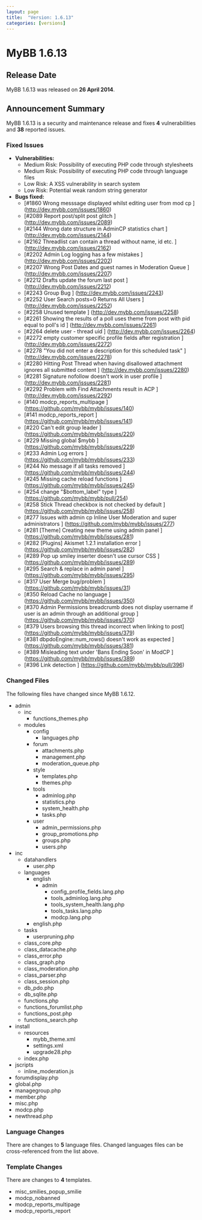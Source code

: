 ```yaml
---
layout: page
title:  "Version: 1.6.13"
categories: [versions]
---
```


# MyBB 1.6.13

## Release Date

MyBB 1.6.13 was released on **26 April 2014**.

## Announcement Summary

MyBB 1.6.13 is a security and maintenance release and fixes **4** vulnerabilities and **38** reported issues.

### Fixed Issues
* **Vulnerabilities:**
  + Medium Risk: Possibility of executing PHP code through stylesheets
  + Medium Risk: Possibility of executing PHP code through language files
  + Low Risk: A XSS vulnerability in search system
  + Low Risk: Potential weak random string generator
* **Bugs fixed:**
  + [#1860 Wrong messsage displayed whilst editing user from mod cp ] (http://dev.mybb.com/issues/1860)
  + [#2089 Report post/split post glitch ] (http://dev.mybb.com/issues/2089)
  + [#2144 Wrong date structure in AdminCP statistics chart ] (http://dev.mybb.com/issues/2144)
  + [#2162 Threadlist can contain a thread without name, id etc. ] (http://dev.mybb.com/issues/2162)
  + [#2202 Admin Log logging has a few mistakes ] (http://dev.mybb.com/issues/2202)
  + [#2207 Wrong Post Dates and guest names in Moderation Queue ] (http://dev.mybb.com/issues/2207)
  + [#2212 Drafts update the forum last post ] (http://dev.mybb.com/issues/2212)
  + [#2243 Group Bug ] (http://dev.mybb.com/issues/2243)
  + [#2252 User Search posts=0 Returns All Users ] (http://dev.mybb.com/issues/2252)
  + [#2258 Unused template ] (http://dev.mybb.com/issues/2258)
  + [#2261 Showing the results of a poll uses theme from post with pid equal to poll's id ] (http://dev.mybb.com/issues/2261)
  + [#2264 delete user - thread uid ] (http://dev.mybb.com/issues/2264)
  + [#2272 empty customer specific profile fields after registration ] (http://dev.mybb.com/issues/2272)
  + [#2278 "You did not enter a description for this scheduled task" ] (http://dev.mybb.com/issues/2278)
  + [#2280 Hitting Post Thread when having disallowed attachment ignores all submitted content ] (http://dev.mybb.com/issues/2280)
  + [#2281 Signature nofollow doesn't work in user profile ] (http://dev.mybb.com/issues/2281)
  + [#2292 Problem with Find Attachments result in ACP ] (http://dev.mybb.com/issues/2292)
  + [#140 modcp_reports_multipage ] (https://github.com/mybb/mybb/issues/140)
  + [#141 modcp_reports_report ] (https://github.com/mybb/mybb/issues/141)
  + [#220 Can't edit group leader ] (https://github.com/mybb/mybb/issues/220)
  + [#229 Missing global $mybb ] (https://github.com/mybb/mybb/issues/229)
  + [#233 Admin Log errors ] (https://github.com/mybb/mybb/issues/233)
  + [#244 No message if all tasks removed ] (https://github.com/mybb/mybb/issues/244)
  + [#245 Missing cache reload functions ] (https://github.com/mybb/mybb/issues/245)
  + [#254 change "$bottom_label" type ] (https://github.com/mybb/mybb/pull/254)
  + [#258 Stick Thread checkbox is not checked by default ] (https://github.com/mybb/mybb/issues/258)
  + [#277 Issues with admin cp Inline User Moderation and super administrators ] (https://github.com/mybb/mybb/issues/277)
  + [#281 [Theme] Creating new theme using admin panel ] (https://github.com/mybb/mybb/issues/281)
  + [#282 [Plugins] Akismet 1.2.1 installation error ] (https://github.com/mybb/mybb/issues/282)
  + [#289 Pop up smiley inserter doesn't use cursor CSS ] (https://github.com/mybb/mybb/issues/289)
  + [#295 Search & replace in admin panel ] (https://github.com/mybb/mybb/issues/295)
  + [#317 User Merge bug/problem ] (https://github.com/mybb/mybb/issues/31)
  + [#350 Reload Cache no language ] (https://github.com/mybb/mybb/issues/350)
  + [#370 Admin Permissions breadcrumb does not display username if user is an admin through an additional group ] (https://github.com/mybb/mybb/issues/370)
  + [#379 Users browsing this thread incorrect when linking to post] (https://github.com/mybb/mybb/issues/379)
  + [#381 dbpdoEngine::num_rows() doesn't work as expected ] (https://github.com/mybb/mybb/issues/381)
  + [#389 Misleading text under 'Bans Ending Soon' in ModCP ] (https://github.com/mybb/mybb/issues/389)
  + [#396 Link detection ] (https://github.com/mybb/mybb/pull/396)

### Changed Files

The following files have changed since MyBB 1.6.12.


* admin
  + inc
    + functions_themes.php
  + modules
    + config
      + languages.php
    + forum
      + attachments.php
      + management.php
      + moderation_queue.php
    + style
      + templates.php
      + themes.php
    + tools
      + adminlog.php
      + statistics.php
      + system_health.php
      + tasks.php
    + user
      + admin_permissions.php
      + group_promotions.php
      + groups.php
      + users.php
* inc
  + datahandlers
      + user.php
  + languages
      + english
        + admin
          + config_profile_fields.lang.php
          + tools_adminlog.lang.php
          + tools_system_health.lang.php
          + tools_tasks.lang.php
          + modcp.lang.php
    + english.php
  + tasks
    + userpruning.php
  + class_core.php
  + class_datacache.php
  + class_error.php
  + class_graph.php
  + class_moderation.php
  + class_parser.php
  + class_session.php
  + db_pdo.php
  + db_sqlite.php
  + functions.php
  + functions_forumlist.php
  + functions_post.php
  + functions_search.php
* install
  + resources
    + mybb_theme.xml
    + settings.xml
    + upgrade28.php
  + index.php
* jscripts
  + inline_moderation.js
* forumdisplay.php
* global.php
* managegroup.php
* member.php
* misc.php
* modcp.php
* newthread.php

### Language Changes

There are changes to **5** language files. Changed languages files can be cross-referenced from the list above.

### Template Changes

There are changes to **4** templates.

  + misc_smilies_popup_smilie
  + modcp_nobanned
  + modcp_reports_multipage
  + modcp_reports_report
